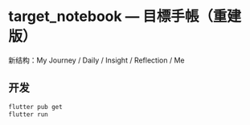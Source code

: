 # target_notebook — 目標手帳（重建版）

新结构：My Journey / Daily / Insight / Reflection / Me

## 开发
```bash
flutter pub get
flutter run
